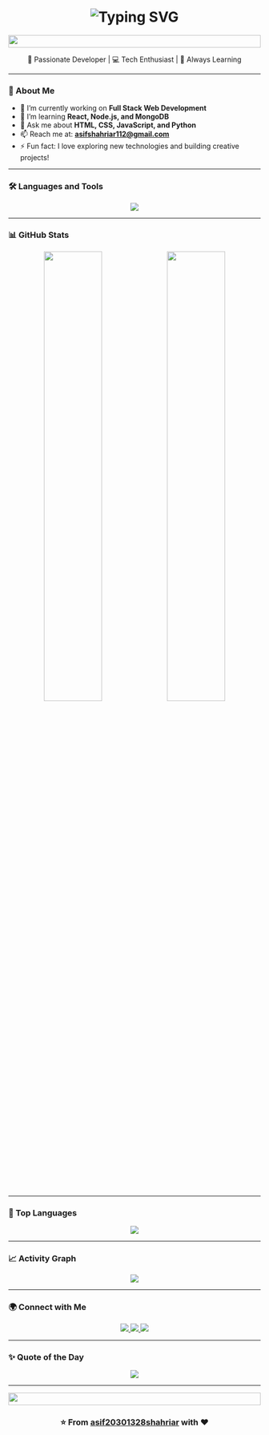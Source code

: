 <!-- 🌟 Asif Shahriar | Animated GitHub Profile README 🌟 -->

<h1 align="center">
  <img src="https://readme-typing-svg.herokuapp.com?font=Fira+Code&size=32&pause=1000&color=58A6FF&center=true&vCenter=true&width=600&lines=Hey+there%2C+I'm+Asif+Shahriar!;Full+Stack+Developer+💻;Tech+Enthusiast+🚀;Always+Learning+🌱" alt="Typing SVG" />
</h1>

<p align="center">
  <img src="https://i.imgur.com/dBaSKWF.gif" height="25" width="100%">
</p>

<p align="center">
  🌟 Passionate Developer | 💻 Tech Enthusiast | 🚀 Always Learning  
</p>

---

### 🧠 About Me
- 🔭 I’m currently working on **Full Stack Web Development**
- 🌱 I’m learning **React, Node.js, and MongoDB**
- 💬 Ask me about **HTML, CSS, JavaScript, and Python**
- 📫 Reach me at: **[asifshahriar112@gmail.com](mailto:asifshahriar112@gmail.com)**
- ⚡ Fun fact: I love exploring new technologies and building creative projects!

---

### 🛠️ Languages and Tools
<p align="center">
  <img src="https://skillicons.dev/icons?i=html,css,js,python,react,nodejs,express,mongodb,git,github,vscode,bootstrap,tailwind,figma" />
</p>

---

### 📊 GitHub Stats
<p align="center">
  <img width="48%" src="https://github-readme-stats.vercel.app/api?username=asif20301328shahriar&show_icons=true&theme=tokyonight" />
  <img width="48%" src="https://github-readme-streak-stats.herokuapp.com/?user=asif20301328shahriar&theme=tokyonight" />
</p>

---

### 🧩 Top Languages
<p align="center">
  <img src="https://github-readme-stats.vercel.app/api/top-langs/?username=asif20301328shahriar&layout=compact&theme=tokyonight" />
</p>

---

### 📈 Activity Graph
<p align="center">
  <img src="https://github-readme-activity-graph.vercel.app/graph?username=asif20301328shahriar&theme=tokyo-night&bg_color=0D1117&color=58A6FF&line=58A6FF&point=FFFFFF&area=true" />
</p>

---

### 🌍 Connect with Me
<p align="center">
  <a href="https://www.linkedin.com/in/asifshahriar112/" target="_blank">
    <img src="https://img.shields.io/badge/LinkedIn-0077B5?logo=linkedin&logoColor=white&style=for-the-badge" />
  </a>
  <a href="https://github.com/asif20301328shahriar" target="_blank">
    <img src="https://img.shields.io/badge/GitHub-100000?logo=github&logoColor=white&style=for-the-badge" />
  </a>
  <a href="mailto:asifshahriar112@gmail.com">
    <img src="https://img.shields.io/badge/Gmail-D14836?logo=gmail&logoColor=white&style=for-the-badge" />
  </a>
</p>

---

### ✨ Quote of the Day
<p align="center">
  <img src="https://quotes-github-readme.vercel.app/api?type=horizontal&theme=tokyonight" />
</p>

---

<p align="center">
  <img src="https://i.imgur.com/dBaSKWF.gif" height="25" width="100%">
</p>

<h3 align="center">⭐ From <a href="https://github.com/asif20301328shahriar">asif20301328shahriar</a> with ❤️</h3>
